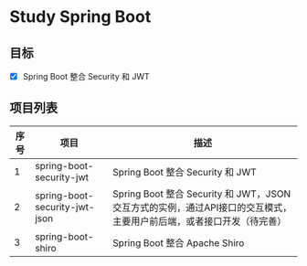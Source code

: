 # Study Spring Boot

## 目标

- [x] Spring Boot 整合 Security 和 JWT

## 项目列表

| 序号 | 项目 | 描述 |
| --- | --- | --- |
| 1 | spring-boot-security-jwt | Spring Boot 整合 Security 和 JWT |
| 2 | spring-boot-security-jwt-json | Spring Boot 整合 Security 和 JWT，JSON交互方式的实例，通过API接口的交互模式，主要用户前后端，或者接口开发（待完善） |
| 3 | spring-boot-shiro | Spring Boot 整合 Apache Shiro |